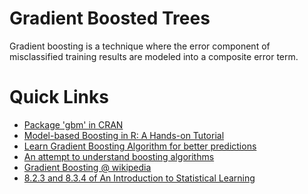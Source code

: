 Gradient Boosted Trees
======================

Gradient boosting is a technique where the error component of misclassified
training results are modeled into a composite error term.

Quick Links
===========

* [Package 'gbm' in CRAN](https://cran.r-project.org/web/packages/gbm/gbm.pdf)
* [Model-based Boosting in R: A Hands-on Tutorial](https://cran.r-project.org/web/packages/mboost/vignettes/mboost_tutorial.pdf)
* [Learn Gradient Boosting Algorithm for better predictions](http://www.analyticsvidhya.com/blog/2015/09/complete-guide-boosting-methods/)
* [An attempt to understand boosting algorithms](http://www.r-bloggers.com/an-attempt-to-understand-boosting-algorithms/)
* [Gradient Boosting @ wikipedia](https://en.wikipedia.org/wiki/Gradient_boosting)
* [8.2.3 and 8.3.4 of An Introduction to Statistical Learning](http://www-bcf.usc.edu/~gareth/ISL/ISLR%20Fourth%20Printing.pdf)
